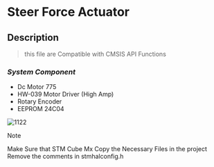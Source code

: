 # Steer Force Actuator 
## Description 

> this file are Compatible with CMSIS API Functions

### ***System Component***

* Dc Motor 775
* HW-039 Motor Driver (High Amp)
* Rotary Encoder
* EEPROM 24C04


![1122](https://github.com/Muhammad-Osama-9/Towards-Enhanced-Autonomous-Driving-Experience/assets/112892754/bc2d8295-c665-447c-898c-c8e7c57de1a3)

>[!NOTE]
> Make Sure that STM Cube Mx Copy the Necessary Files in the project
> Remove the comments in stmhalconfig.h
